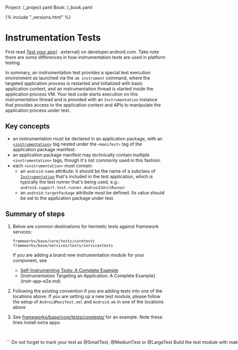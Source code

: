 Project: /_project.yaml
Book: /_book.yaml

{% include "_versions.html" %}

<!--
  Copyright 2018 The Android Open Source Project

  Licensed under the Apache License, Version 2.0 (the "License");
  you may not use this file except in compliance with the License.
  You may obtain a copy of the License at

      http://www.apache.org/licenses/LICENSE-2.0

  Unless required by applicable law or agreed to in writing, software
  distributed under the License is distributed on an "AS IS" BASIS,
  WITHOUT WARRANTIES OR CONDITIONS OF ANY KIND, either express or implied.
  See the License for the specific language governing permissions and
  limitations under the License.
-->

# Instrumentation Tests

First read [Test your app](https://developer.android.com/studio/test/){: .external}
on developer.android.com. Take note there are some differences in
how instrumentation tests are used in platform testing.

In summary, an instrumentation test provides a special test execution
environment as launched via the `am instrument` command, where the targeted
application process is restarted and initialized with basic application context,
and an instrumentation thread is started inside the application process VM. Your
test code starts execution on this instrumentation thread and is provided with
an `Instrumentation` instance that provides access to the application context
and APIs to manipulate the application process under test.


## Key concepts

*   an instrumentation must be declared in an application package, with an
    [`<instrumentation>`](https://developer.android.com/guide/topics/manifest/instrumentation-element.html)
    tag nested under the `<manifest>` tag of the application package manifest.
*   an application package manifest may technically contain multiple
    `<instrumentation>` tags, though it's not commonly used in this fashion.
*   each `<instrumentation>` must contain:
    *   an `android:name` attribute: it should be the name of a subclass of
        [`Instrumentation`](https://developer.android.com/reference/android/app/Instrumentation.html)
        that's included in the test application, which is typically the test
        runner that's being used, e.g.:
        `android.support.test.runner.AndroidJUnitRunner`
    *   an `android:targetPackage` attribute must be defined. Its value should
        be set to the application package under test.

## Summary of steps

1.  Below are common destinations for hermetic tests against framework services:

    ```
    frameworks/base/core/tests/coretests
    frameworks/base/services/tests/servicestests
    ```

    If you are adding a brand new instrumentation module for your component, see

    *   [Self-Instrumenting Tests: A Complete Example](instr-self-e2e.md)
    *   [Instrumentation Targeting an Application: A Complete Example]
        (instr-app-e2e.md)

1.  Following the existing convention if you are adding tests into one of the
    locations above. If you are setting up a new test module, please follow the
    setup of `AndroidManifest.xml` and `Android.mk` in one of the locations
    above

1.  See
    [frameworks/base/core/tests/coretests/](https://android.googlesource.com/platform/frameworks/base.git/+/master/core/tests/coretests/)
    for an example.
    Note these lines install extra apps:

    ```
 <option name="test-file-name" value="FrameworksCoreTests.apk" />
 <option name="test-file-name" value="BstatsTestApp.apk" />
    ```

1.  Do not forget to mark your test as `@SmallTest`, `@MediumTest` or
    `@LargeTest`

1.  Build the test module with make, e.g.:

    ```
    make FrameworksCoreTests -j
    ```

1. Run the tests:
   *  The simplest solution is to use
      [Atest](https://android.googlesource.com/platform/tools/tradefederation/+/master/atest/README.md){: .external}
      like so:

      ```
      atest FrameworksCoreTests
      ```
   *  Or for more complex tests, use the Trade Federation test harness:

    ```
    make tradefed-all -j
    tradefed.sh run template/local_min --template:map test=FrameworksCoreTests
    ```

1.  If using Trade Fed, manually install and run the tests:
    1. Install the generated apk:

    ```
    adb install -r ${OUT}/data/app/FrameworksCoreTests/FrameworksCoreTests.apk
    ```

    Tip: you use `adb shell pm list instrumentation` to find the
    instrumentations inside the apk just installed

    1.  Run the tests with various options:

        1.  all tests in the apk

            ```
            adb shell am instrument -w com.android.frameworks.coretests\
              /android.support.test.runner.AndroidJUnitRunner
            ```

        1.  all tests under a specific Java package

            ```
            adb shell am instrument -w -e package android.animation \
              com.android.frameworks.coretests\
              /android.support.test.runner.AndroidJUnitRunner
            ```

        1.  all tests under a specific class

            ```
            adb shell am instrument -w -e class \
              android.animation.AnimatorSetEventsTest \
              com.android.frameworks.coretests\
              /android.support.test.runner.AndroidJUnitRunner
            ```

        1.  a specific test method

            ```
            adb shell am instrument -w -e class \
              android.animation.AnimatorSetEventsTest#testCancel \
              com.android.frameworks.coretests\
              /android.support.test.runner.AndroidJUnitRunner
            ```

Your test can make an explicit assertion on pass or fail using `JUnit` APIs; in
addition, any uncaught exceptions will also cause a functional failure.

To emit performance metrics, your test code can call
[`Instrumentation#sendStatus`](http://developer.android.com/reference/android/app/Instrumentation.html#sendStatus\(int, android.os.Bundle\))
to send out a list of key-value pairs. It's important to note that:

1.  metrics can be integer or floating point
1.  any non-numerical values will be discarded
1.  your test apk can be either functional tests or metrics tests, however
    mixing both are not currently supported

